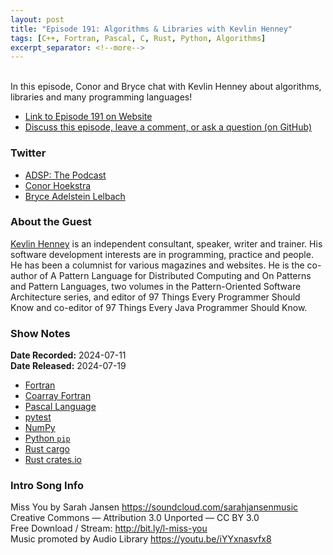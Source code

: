 ```yaml
---
layout: post
title: "Episode 191: Algorithms & Libraries with Kevlin Henney"
tags: [C++, Fortran, Pascal, C, Rust, Python, Algorithms]
excerpt_separator: <!--more-->
---
```


<div id="buzzsprout-player-15419073"></div><script src="https://www.buzzsprout.com/1501960/15419073-episode-191-algorithms-libraries-with-kevlin-henney.js?container_id=buzzsprout-player-15419073&player=small" type="text/javascript" charset="utf-8"></script>

<br>In this episode, Conor and Bryce chat with Kevlin Henney about algorithms, libraries and many programming languages!

<!--more-->

* [Link to Episode 191 on Website](https://adspthepodcast.com/2024/07/19/Episode-191.html)
* [Discuss this episode, leave a comment, or ask a question (on GitHub)](https://github.com/codereport/adsp2/discussions/90)

### Twitter
 
* [ADSP: The Podcast](https://twitter.com/adspthepodcast)
* [Conor Hoekstra](https://twitter.com/code_report)
* [Bryce Adelstein Lelbach](https://twitter.com/blelbach)

### About the Guest

[Kevlin Henney](https://x.com/KevlinHenney) is an independent consultant, speaker, writer and trainer. His software development interests are in programming, practice and people. He has been a columnist for various magazines and websites. He is the co-author of A Pattern Language for Distributed Computing and On Patterns and Pattern Languages, two volumes in the Pattern-Oriented Software Architecture series, and editor of 97 Things Every Programmer Should Know and co-editor of 97 Things Every Java Programmer Should Know.

### Show Notes

**Date Recorded:** 2024-07-11 <br>
**Date Released:** 2024-07-19

* [Fortran](https://en.wikipedia.org/wiki/Fortran)
* [Coarray Fortran](https://en.wikipedia.org/wiki/Coarray_Fortran)
* [Pascal Language](https://en.wikipedia.org/wiki/Pascal_(programming_language))
* [pytest](https://docs.pytest.org/en/8.2.x/)
* [NumPy](https://numpy.org/)
* [Python `pip`](https://pypi.org/project/pip/)
* [Rust cargo](https://github.com/rust-lang/cargo)
* [Rust crates.io](https://crates.io/)

### Intro Song Info
 
Miss You by Sarah Jansen https://soundcloud.com/sarahjansenmusic<br>
Creative Commons — Attribution 3.0 Unported — CC BY 3.0<br>
Free Download / Stream: http://bit.ly/l-miss-you<br>
Music promoted by Audio Library https://youtu.be/iYYxnasvfx8<br>
